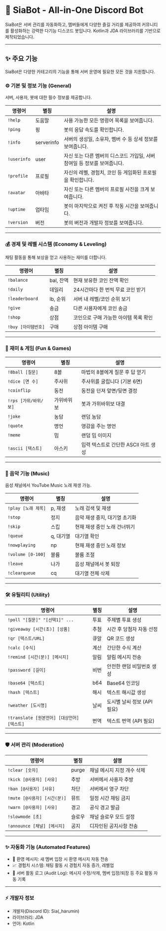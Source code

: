 # 🤖 SiaBot - All-in-One Discord Bot

SiaBot은 서버 관리를 자동화하고, 멤버들에게 다양한 즐길 거리를 제공하여 커뮤니티를 활성화하는 강력한 다기능 디스코드 봇입니다.
Kotlin과 JDA
 라이브러리를 기반으로 제작되었습니다.

 ---

## ✨ 주요 기능
SiaBot은 다양한 카테고리의 기능을 통해 서버 운영에 필요한 모든 것을 지원합니다.

### ⚙️ 기본 및 정보 기능 (General)
서버, 사용자, 봇에 대한 필수 정보를 제공합니다.

| 명령어         | 별칭         | 설명                                         
| ----------- | ---------- | ------------------------------------------ 
| `!help`     | 도움말        | 사용 가능한 모든 명령어 목록을 보여줍니다.                   
| `!ping`     | 핑          | 봇의 응답 속도를 확인합니다.                           
| `!info`     | serverinfo | 서버의 생성일, 소유자, 멤버 수 등 상세 정보를 보여줍니다.         
| `!userinfo` | user       | 자신 또는 다른 멤버의 디스코드 가입일, 서버 참여일 등 정보를 보여줍니다. 
| `!profile`  | 프로필        | 자신의 레벨, 경험치, 코인 등 게임화된 프로필을 확인합니다.         
| `!avatar`   | 아바타        | 자신 또는 다른 멤버의 프로필 사진을 크게 보여줍니다.             
| `!uptime`   | 업타임        | 봇이 마지막으로 켜진 후 작동 시간을 보여줍니다.                
| `!version`  | 버전         | 봇의 버전과 개발자 정보를 보여줍니다.                      

---

### 💰 경제 및 레벨 시스템 (Economy & Leveling)
채팅 활동을 통해 보상을 얻고 사용하는 재미를 더합니다.

| 명령어            | 별칭      | 설명                    
| -------------- | ------- | --------------------- 
| `!balance`     | bal, 잔액 | 현재 보유한 코인 잔액 확인       
| `!daily`       | 데일리     | 24시간마다 한 번씩 무료 코인 받기  
| `!leaderboard` | lb, 순위  | 서버 내 레벨/코인 순위 보기      
| `!give`        | 송금      | 다른 사용자에게 코인 송금        
| `!shop`        | 상점      | 코인으로 구매 가능한 아이템 목록 확인 |
| `!buy [아이템번호]` | 구매      | 상점 아이템 구매             

---

### 🎉 재미 & 게임 (Fun & Games)

| 명령어              | 별칭    | 설명                      
| ---------------- | ----- | ----------------------- 
| `!8ball [질문]`    | 8볼    | 마법의 8볼에게 질문 후 답 얻기      
| `!dice [면 수]`    | 주사위   | 주사위를 굴립니다 (기본 6면)       
| `!coinflip`      | 동전    | 동전을 던져 앞면/뒷면 결정         
| `!rps [가위/바위/보]` | 가위바위보 | 봇과 가위바위보 대결             
| `!joke`          | 농담    | 랜덤 농담                   
| `!quote`         | 명언    | 영감을 주는 명언               
| `!meme`          | 밈     | 랜덤 밈 이미지                
| `!ascii [텍스트]`   | 아스키   | 입력 텍스트로 간단한 ASCII 아트 생성 

---

### 🎵 음악 기능 (Music)
음성 채널에서 YouTube Music 노래 재생 가능.

| 명령어               | 별칭     | 설명                
| ----------------- | ------ | ----------------- 
| `!play [노래 제목]`   | p, 재생  | 노래 검색 및 재생        
| `!stop`           | 정지     | 음악 재생 중지, 대기열 초기화 
| `!skip`           | 스킵     | 현재 재생 중인 노래 건너뛰기  
| `!queue`          | q, 대기열 | 대기열 확인            
| `!nowplaying`     | np     | 현재 재생 중인 노래 정보    
| `!volume [0-100]` | 볼륨     | 볼륨 조절             
| `!leave`          | 나가     | 음성 채널에서 봇 퇴장      
| `!clearqueue`     | cq     | 대기열 전체 삭제         

---

### 🛠️ 유틸리티 (Utility)

| 명령어                              | 별칭  | 설명                 
| -------------------------------- | --- | ------------------ 
| `!poll "[질문]" "[선택1]" ...`       | 투표  | 주제별 투표 생성          
| `!giveaway [시간(초)] [상품]`         | 추첨  | 시간 후 당첨자 자동 선정     
| `!qr [텍스트/URL]`                  | 큐알  | QR 코드 생성           
| `!calc [수식]`                     | 계산  | 간단한 수식 계산          
| `!remind [시간(분)] [메시지]`          | 알림  | 알림 메시지 전송          
| `!password [길이]`                 | 비번  | 안전한 랜덤 비밀번호 생성     
| `!base64 [텍스트]`                  | b64 | Base64 인코딩         
| `!hash [텍스트]`                    | 해시  | 텍스트 해시값 생성         
| `!weather [도시명]`                 | 날씨  | 도시별 날씨 정보 (API 필요) 
| `!translate [원본언어] [대상언어] [텍스트]` | 번역  | 텍스트 번역 (API 필요)    

---

### 🛡️ 서버 관리 (Moderation)

| 명령어                    | 별칭    | 설명              
| ---------------------- | ----- | --------------- 
| `!clear [숫자]`          | purge | 채널 메시지 지정 개수 삭제 
| `!kick [@사용자] [사유]`    | 추방    | 서버에서 사용자 추방     
| `!ban [@사용자] [사유]`     | 차단    | 서버에서 영구 차단      
| `!mute [@사용자] [시간(분)]` | 뮤트    | 일정 시간 채팅 금지     
| `!warn [@사용자] [사유]`    | 경고    | 공식 경고 발급        
| `!slowmode [초]`        | 슬로우   | 채널 슬로우 모드 설정    
| `!announce [채널] [메시지]` | 공지    | 디자인된 공지사항 전송    

---

### ✨ 자동화 기능 (Automated Features)
- 👋 환영 메시지: 새 멤버 입장 시 환영 메시지 자동 전송
- 📈 경험치 시스템: 채팅 활동 시 경험치 자동 증가, 레벨업
- 📜 서버 활동 로그 (Audit Log): 메시지 수정/삭제, 멤버 입장/퇴장 등 주요 활동 자동 기록

---

### ⚡ 개발자 정보

- 개발자(Discord ID): Sia(_harumin)
- 라이브러리: JDA
- 언어: Kotlin


